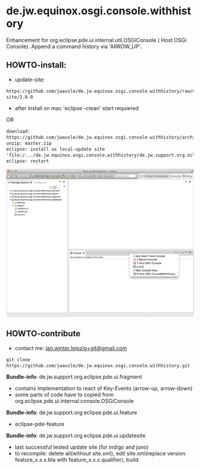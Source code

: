 de.jw.equinox.osgi.console.withhistory
======================================

Enhancement for org.eclipse.pde.ui.internal.util.OSGiConsole ( Host OSGi Console). Append a command history via 'ARROW_UP'.


## HOWTO-install:
- update-site: 

```
https://github.com/jwausle/de.jw.equinox.osgi.console.withhistory/raw/master/de.jw.support.org.eclipse.pde.ui.updatesite/update-site/2.0.0
```

- after install on mac 'eclipse -clean' start requiered 

OR

```
download: https://github.com/jwausle/de.jw.equinox.osgi.console.withhistory/archive/master.zip
unzip: master.zip
eclipse: install as local-update site 'file:/.../de.jw.equinox.osgi.console.withhistory/de.jw.support.org.eclipse.pde.ui.updatesite'
eclipse: restart 
```

![show console/select-first-arrow-down-from-console-toolbar and find 'Host OSGiConsoleWithHistory' beside 'Host OSGiConsole'](https://github.com/jwausle/de.jw.equinox.osgi.console.withhistory/raw/master/img/screenshot-successful-installation.png)

## HOWTO-contribute
- contact me: jan.winter.leipzig+git@gmail.com

```
git clone https://github.com/jwausle/de.jw.equinox.osgi.console.withhistory.git
```


**Bundle-info**: de.jw.support.org.eclipse.pde.ui.fragment
- contains implementation to react of Key-Events (arrow-up, arrow-down)
- some parts of code have to copied from org.eclipse.pde.ui.internal.console.OSGiConsole 

**Bundle-info**: de.jw.support.org.eclipse.pde.ui.feature
- eclipse-pde-feature 

**Bundle-info**: de.jw.support.org.eclipse.pde.ui.updatesite
- last successful tested update site (for indigo and juno)
- to recompile: delete all(without site.xml), edit site.xml(replace version feature_x.x.x.bla with feature_x.x.x.qualifier), build
